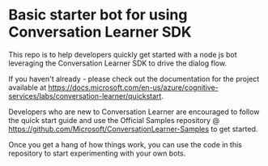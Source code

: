 # Basic starter bot for using Conversation Learner SDK

This repo is to help developers quickly get started with a node js bot leveraging the Conversation Learner SDK to drive the dialog flow. 

If you haven't already - please check out the documentation for the project available at https://docs.microsoft.com/en-us/azure/cognitive-services/labs/conversation-learner/quickstart.

Developers who are new to Conversation Learner are encouraged to follow the quick start guide and use the Official Samples repository @ https://github.com/Microsoft/ConversationLearner-Samples to get started.

Once you get a hang of how things work, you can use the code in this repository to start experimenting with your own bots.
